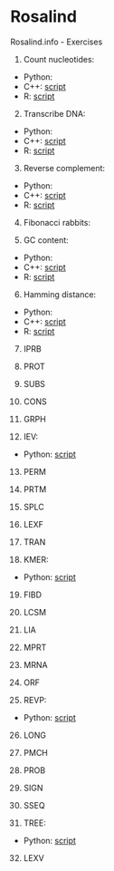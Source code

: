 # Rosalind
Rosalind.info - Exercises

1. Count nucleotides: 
  - Python: 
  - C++: [script](counting_nucleotides.cpp)
  - R: [script](counting_nucleotides.R)

2. Transcribe DNA:
  - Python:
  - C++: [script](transcribe_dna.cpp)
  - R: [script](transcribe_dna.R)

3. Reverse complement:
  - Python:
  - C++: [script](reverse_complement.cpp)
  - R: [script](reverse_complement.R)

4. Fibonacci rabbits:

5. GC content:
  - Python:
  - C++: [script](gc_content.cpp)
  - R: [script](gc_content.R)

6. Hamming distance:
  - Python:
  - C++: [script](hamming_distance.cpp)
  - R: [script](hamming_distance.R)

7. IPRB

8. PROT

9. SUBS

10. CONS

11. GRPH

12. IEV: 
  - Python: [script](calculating_expected_offspring.py)

13. PERM

14. PRTM

15. SPLC

16. LEXF

17. TRAN

18. KMER: 
  - Python: [script](kmer_composition.py)

19. FIBD
	  	  	 
20. LCSM
	  	  	 
21. LIA
	  	  	 
22. MPRT
	  	  	 
23. MRNA
	  	  	 
24. ORF
	  	  	 
25. REVP: 
  - Python: [script](locating_restriction_site.py)

26. LONG	
	  	  	 
27. PMCH
	  	  	 
28. PROB
	  	  	 
29. SIGN
	  	  	 
30. SSEQ
	  	  	 
31. TREE: 
  - Python: [script](completing_a_tree.py)	
	  	  	 
32. LEXV
